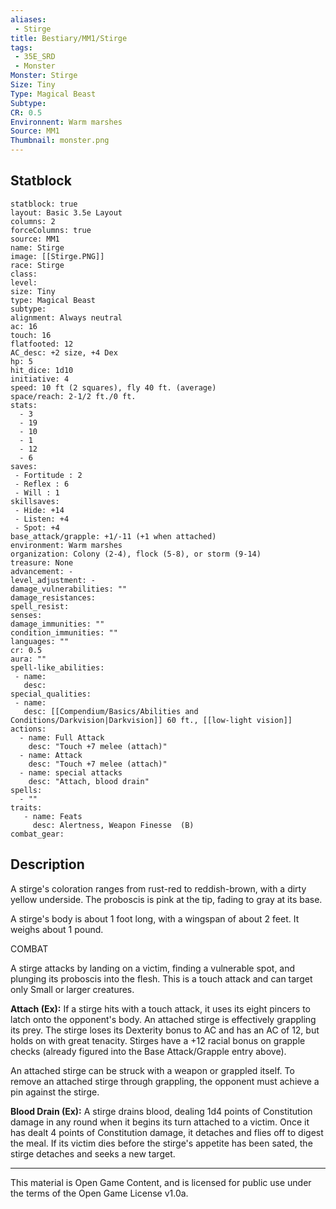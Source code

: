 ```yaml
---
aliases:
 - Stirge
title: Bestiary/MM1/Stirge
tags: 
 - 35E_SRD
 - Monster
Monster: Stirge
Size: Tiny
Type: Magical Beast
Subtype: 
CR: 0.5
Environnent: Warm marshes
Source: MM1
Thumbnail: monster.png
---
```


## Statblock

```statblock
statblock: true
layout: Basic 3.5e Layout
columns: 2
forceColumns: true
source: MM1 
name: Stirge
image: [[Stirge.PNG]]
race: Stirge
class: 
level: 
size: Tiny
type: Magical Beast
subtype: 
alignment: Always neutral
ac: 16
touch: 16
flatfooted: 12
AC_desc: +2 size, +4 Dex
hp: 5
hit_dice: 1d10
initiative: 4
speed: 10 ft (2 squares), fly 40 ft. (average)
space/reach: 2-1/2 ft./0 ft.
stats:
  - 3
  - 19
  - 10
  - 1
  - 12
  - 6
saves:
 - Fortitude : 2
 - Reflex : 6
 - Will : 1
skillsaves:
 - Hide: +14
 - Listen: +4
 - Spot: +4
base_attack/grapple: +1/-11 (+1 when attached)
environment: Warm marshes
organization: Colony (2-4), flock (5-8), or storm (9-14)
treasure: None
advancement: -
level_adjustment: -
damage_vulnerabilities: ""
damage_resistances: 
spell_resist: 
senses: 
damage_immunities: ""
condition_immunities: ""
languages: ""
cr: 0.5
aura: ""
spell-like_abilities:
 - name: 
   desc: 
special_qualities:
 - name:
   desc: [[Compendium/Basics/Abilities and Conditions/Darkvision|Darkvision]] 60 ft., [[low-light vision]]
actions:
  - name: Full Attack
    desc: "Touch +7 melee (attach)"
  - name: Attack
    desc: "Touch +7 melee (attach)"
  - name: special attacks
    desc: "Attach, blood drain"
spells:
  - ""
traits:
   - name: Feats
     desc: Alertness, Weapon Finesse  (B)
combat_gear:  
```

## Description



A stirge's coloration ranges from rust-red to reddish-brown, with a dirty yellow underside. The proboscis is pink at the tip, fading to gray at its base.

A stirge's body is about 1 foot long, with a wingspan of about 2 feet. It weighs about 1 pound.

COMBAT

A stirge attacks by landing on a victim, finding a vulnerable spot, and plunging its proboscis into the flesh. This is a touch attack and can target only Small or larger creatures.


**Attach (Ex):** If a stirge hits with a touch attack, it uses its eight pincers to latch onto the opponent's body. An attached stirge is effectively grappling its prey. The stirge loses its Dexterity bonus to AC and has an AC of 12, but holds on with great tenacity. Stirges have a +12 racial bonus on grapple checks (already figured into the Base Attack/Grapple entry above).

An attached stirge can be struck with a weapon or grappled itself. To remove an attached stirge through grappling, the opponent must achieve a pin against the stirge.


**Blood Drain (Ex):** A stirge drains blood, dealing 1d4 points of Constitution damage in any round when it begins its turn attached to a victim. Once it has dealt 4 points of Constitution damage, it detaches and flies off to digest the meal. If its victim dies before the stirge's appetite has been sated, the stirge detaches and seeks a new target.

---

This material is Open Game Content, and is licensed for public use under the terms of the Open Game License v1.0a.
